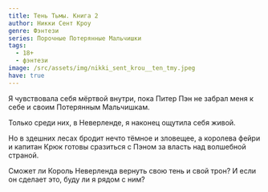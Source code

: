 ```yaml
---
title: Тень Тьмы. Книга 2
author: Никки Сент Кроу
genre: Фэнтези
series: Порочные Потерянные Мальчишки
tags:
  - 18+
  - фэнтези
image: /src/assets/img/nikki_sent_krou__ten_tmy.jpeg
have: true
---
```

Я чувствовала себя мёртвой внутри, пока Питер Пэн не забрал меня к себе и своим Потерянным Мальчишкам.



Только среди них, в Неверленде, я наконец ощутила себя живой.



Но в здешних лесах бродит нечто тёмное и зловещее, а королева фейри и капитан Крюк готовы сразиться с Пэном за власть над волшебной страной.



Сможет ли Король Неверленда вернуть свою тень и свой трон? И если он сделает это, буду ли я рядом с ним?
